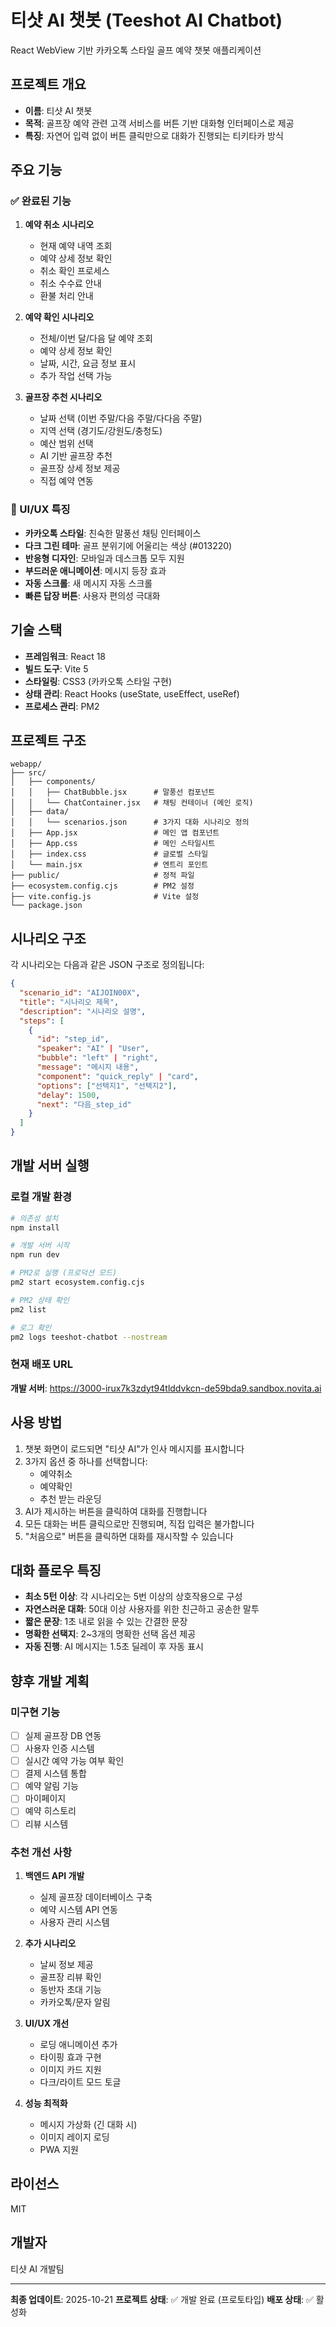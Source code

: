 # 티샷 AI 챗봇 (Teeshot AI Chatbot)

React WebView 기반 카카오톡 스타일 골프 예약 챗봇 애플리케이션

## 프로젝트 개요

- **이름**: 티샷 AI 챗봇
- **목적**: 골프장 예약 관련 고객 서비스를 버튼 기반 대화형 인터페이스로 제공
- **특징**: 자연어 입력 없이 버튼 클릭만으로 대화가 진행되는 티키타카 방식

## 주요 기능

### ✅ 완료된 기능

1. **예약 취소 시나리오**
   - 현재 예약 내역 조회
   - 예약 상세 정보 확인
   - 취소 확인 프로세스
   - 취소 수수료 안내
   - 환불 처리 안내

2. **예약 확인 시나리오**
   - 전체/이번 달/다음 달 예약 조회
   - 예약 상세 정보 확인
   - 날짜, 시간, 요금 정보 표시
   - 추가 작업 선택 가능

3. **골프장 추천 시나리오**
   - 날짜 선택 (이번 주말/다음 주말/다다음 주말)
   - 지역 선택 (경기도/강원도/충청도)
   - 예산 범위 선택
   - AI 기반 골프장 추천
   - 골프장 상세 정보 제공
   - 직접 예약 연동

### 🎨 UI/UX 특징

- **카카오톡 스타일**: 친숙한 말풍선 채팅 인터페이스
- **다크 그린 테마**: 골프 분위기에 어울리는 색상 (#013220)
- **반응형 디자인**: 모바일과 데스크톱 모두 지원
- **부드러운 애니메이션**: 메시지 등장 효과
- **자동 스크롤**: 새 메시지 자동 스크롤
- **빠른 답장 버튼**: 사용자 편의성 극대화

## 기술 스택

- **프레임워크**: React 18
- **빌드 도구**: Vite 5
- **스타일링**: CSS3 (카카오톡 스타일 구현)
- **상태 관리**: React Hooks (useState, useEffect, useRef)
- **프로세스 관리**: PM2

## 프로젝트 구조

```
webapp/
├── src/
│   ├── components/
│   │   ├── ChatBubble.jsx      # 말풍선 컴포넌트
│   │   └── ChatContainer.jsx   # 채팅 컨테이너 (메인 로직)
│   ├── data/
│   │   └── scenarios.json      # 3가지 대화 시나리오 정의
│   ├── App.jsx                 # 메인 앱 컴포넌트
│   ├── App.css                 # 메인 스타일시트
│   ├── index.css               # 글로벌 스타일
│   └── main.jsx                # 엔트리 포인트
├── public/                     # 정적 파일
├── ecosystem.config.cjs        # PM2 설정
├── vite.config.js              # Vite 설정
└── package.json
```

## 시나리오 구조

각 시나리오는 다음과 같은 JSON 구조로 정의됩니다:

```json
{
  "scenario_id": "AIJOIN00X",
  "title": "시나리오 제목",
  "description": "시나리오 설명",
  "steps": [
    {
      "id": "step_id",
      "speaker": "AI" | "User",
      "bubble": "left" | "right",
      "message": "메시지 내용",
      "component": "quick_reply" | "card",
      "options": ["선택지1", "선택지2"],
      "delay": 1500,
      "next": "다음_step_id"
    }
  ]
}
```

## 개발 서버 실행

### 로컬 개발 환경

```bash
# 의존성 설치
npm install

# 개발 서버 시작
npm run dev

# PM2로 실행 (프로덕션 모드)
pm2 start ecosystem.config.cjs

# PM2 상태 확인
pm2 list

# 로그 확인
pm2 logs teeshot-chatbot --nostream
```

### 현재 배포 URL

**개발 서버**: https://3000-irux7k3zdyt94tlddvkcn-de59bda9.sandbox.novita.ai

## 사용 방법

1. 챗봇 화면이 로드되면 "티샷 AI"가 인사 메시지를 표시합니다
2. 3가지 옵션 중 하나를 선택합니다:
   - 예약취소
   - 예약확인
   - 추천 받는 라운딩
3. AI가 제시하는 버튼을 클릭하여 대화를 진행합니다
4. 모든 대화는 버튼 클릭으로만 진행되며, 직접 입력은 불가합니다
5. "처음으로" 버튼을 클릭하면 대화를 재시작할 수 있습니다

## 대화 플로우 특징

- **최소 5턴 이상**: 각 시나리오는 5번 이상의 상호작용으로 구성
- **자연스러운 대화**: 50대 이상 사용자를 위한 친근하고 공손한 말투
- **짧은 문장**: 1초 내로 읽을 수 있는 간결한 문장
- **명확한 선택지**: 2~3개의 명확한 선택 옵션 제공
- **자동 진행**: AI 메시지는 1.5초 딜레이 후 자동 표시

## 향후 개발 계획

### 미구현 기능

- [ ] 실제 골프장 DB 연동
- [ ] 사용자 인증 시스템
- [ ] 실시간 예약 가능 여부 확인
- [ ] 결제 시스템 통합
- [ ] 예약 알림 기능
- [ ] 마이페이지
- [ ] 예약 히스토리
- [ ] 리뷰 시스템

### 추천 개선 사항

1. **백엔드 API 개발**
   - 실제 골프장 데이터베이스 구축
   - 예약 시스템 API 연동
   - 사용자 관리 시스템

2. **추가 시나리오**
   - 날씨 정보 제공
   - 골프장 리뷰 확인
   - 동반자 초대 기능
   - 카카오톡/문자 알림

3. **UI/UX 개선**
   - 로딩 애니메이션 추가
   - 타이핑 효과 구현
   - 이미지 카드 지원
   - 다크/라이트 모드 토글

4. **성능 최적화**
   - 메시지 가상화 (긴 대화 시)
   - 이미지 레이지 로딩
   - PWA 지원

## 라이선스

MIT

## 개발자

티샷 AI 개발팀

---

**최종 업데이트**: 2025-10-21
**프로젝트 상태**: ✅ 개발 완료 (프로토타입)
**배포 상태**: ✅ 활성화
